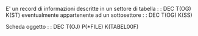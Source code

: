 E' un record di informazioni descritte in un settore di tabella
 :  : DEC T(OG) K(ST)
eventualmente appartenente ad un sottosettore
 :  : DEC T(OG) K(SS)

Scheda oggetto
 :  : DEC T(OJ) P(\*FILE) K(TABEL00F)
